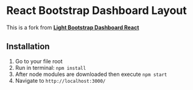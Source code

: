 # React Bootstrap Dashboard Layout
[license-badge]: https://img.shields.io/badge/license-MIT-blue.svg


This is a fork from **[Light Bootstrap Dashboard React](https://github.com/creativetimofficial/light-bootstrap-dashboard-react.git)**

## Installation

1. Go to your file root
2. Run in terminal: ```npm install```
3. After node modules are downloaded then execute ```npm start```
4. Navigate to `http://localhost:3000/`

